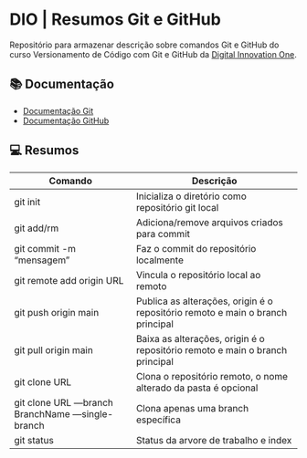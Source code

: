 
# DIO | Resumos Git e GitHub

Repositório para armazenar descrição sobre comandos Git e GitHub do curso Versionamento de Código com Git e GitHub da [Digital Innovation One](https://www.dio.me/).

##  📚 Documentação
- [Documentação Git](https://git-scm.com/doc)
- [Documentação GitHub](https://docs.github.com/)

##  💻 Resumos

| Comando | Descrição | 
|---------|-----------|
git init | Inicializa o diretório como repositório git local
git add/rm <file> | Adiciona/remove arquivos criados para commit
git commit  -m “mensagem” | Faz o commit do repositório localmente
git remote add origin URL | Vincula o repositório local ao remoto
git push origin main | Publica as alterações, origin é o repositório remoto e main o branch principal
git pull origin main | Baixa as alterações, origin é o repositório remoto e main o branch principal
git clone URL <nome da pasta> | Clona o repositório remoto, o nome alterado da pasta é opcional
git clone URL  —branch BranchName —single-branch | Clona apenas uma branch específica
git status | Status da arvore de trabalho e index